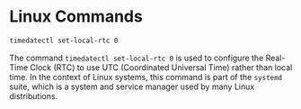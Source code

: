 # Linux Commands

```zsh
timedatectl set-local-rtc 0
```

The command `timedatectl set-local-rtc 0` is used to configure the Real-Time Clock (RTC) to use UTC (Coordinated Universal Time) rather than local time. In the context of Linux systems, this command is part of the `systemd` suite, which is a system and service manager used by many Linux distributions.

